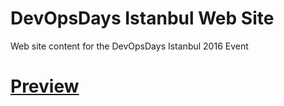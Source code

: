 # DevOpsDays Istanbul Web Site
Web site content for the DevOpsDays Istanbul 2016 Event

# [Preview](http://devopsdays.devopsturkey.org)
